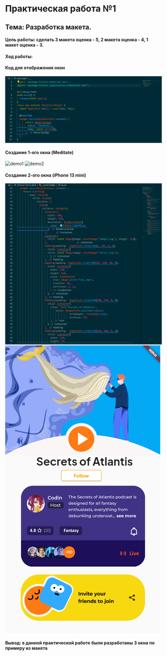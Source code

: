 # Практическая работа №1

## Тема: Разработка макета.
#### Цель работы: сделать 3 макета оценка - 5, 2 макета оценка - 4, 1 макет оценка - 3.
#### Ход работы:

#### Код для отображения окон

<img src="Main.png" alt="demo"/>

#### Создание 1-ого окна (Meditate)

<img src="Miditate.png" alt="demo1"/>

<img src="MiditateSee.png" alt="demo2"/>

#### Создание 2-ого окна (iPhone 13 mini)

<img src="iPhone13mini.png" alt="demo3"/>

<img src="iPhone13miniSee.png" alt="demo4"/>

#### Вывод: в данной практической работе были разработаны 3 окна по примеру из макета
